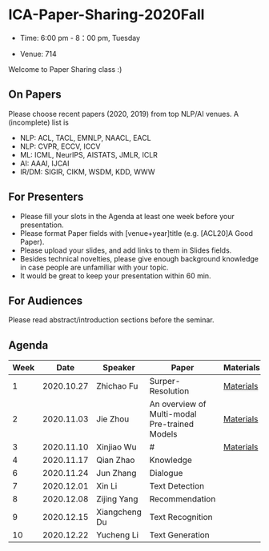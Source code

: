 # ICA-Paper-Sharing-2020Fall

- Time: 6:00 pm - 8：00 pm, Tuesday

- Venue: 714

Welcome to Paper Sharing class :)

## On Papers
Please choose recent papers (2020, 2019) from top NLP/AI venues. A (incomplete) list is

- NLP: ACL, TACL, EMNLP, NAACL, EACL
- NLP: CVPR, ECCV, ICCV
- ML: ICML, NeurIPS, AISTATS, JMLR, ICLR
- AI: AAAI, IJCAI
- IR/DM: SIGIR, CIKM, WSDM, KDD, WWW


## For Presenters
- Please fill your slots in the Agenda at least one week before your presentation.
- Please format Paper fields with [venue+year]title (e.g. [ACL20]A Good Paper).
- Please upload your slides, and add links to them in Slides fields.
- Besides technical novelties, please give enough background knowledge in case people are unfamiliar with your topic.
- It would be great to keep your presentation within 60 min.

## For Audiences
Please read abstract/introduction sections before the seminar.


## Agenda
|Week|	Date	|Speaker|	Paper|	Materials|
|  ----   | ----  |   ----   | ----  |   ----   |
|1|	2020.10.27	|Zhichao Fu | Surper-Resolution	|	[Materials](#)|
|2|	2020.11.03	|Jie Zhou | An overview of Multi-modal Pre-trained Models	|[Materials](#)	|
|3|	2020.11.10	|Xinjiao Wu | #	| [Materials]()	| 
|4|	2020.11.17	|Qian Zhao |	Knowledge|	|
|6|	2020.11.24	|Jun Zhang |	Dialogue |	|
|7|	2020.12.01	| Xin Li |	Text Detection |	|
|8|	2020.12.08	| Zijing Yang | Recommendation	|	|
|9|	2020.12.15	| Xiangcheng Du | Text Recognition	|	|
|10|	2020.12.22	| Yucheng Li | Text Generation |
